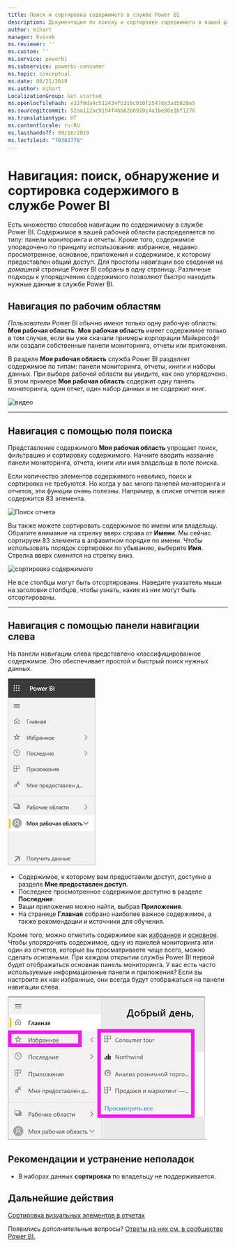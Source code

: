 ```yaml
---
title: Поиск и сортировка содержимого в службе Power BI
description: Документация по поиску и сортировке содержимого в вашей рабочей области Power BI
author: mihart
manager: kvivek
ms.reviewer: ''
ms.custom: ''
ms.service: powerbi
ms.subservice: powerbi-consumer
ms.topic: conceptual
ms.date: 08/21/2019
ms.author: mihart
LocalizationGroup: Get started
ms.openlocfilehash: e32f0da4c512434fb316c010f2547de3ad5828e5
ms.sourcegitcommit: 52aa112ac9194f4bb62b0910c4a1be80e1bf1276
ms.translationtype: HT
ms.contentlocale: ru-RU
ms.lasthandoff: 09/16/2019
ms.locfileid: "70302778"
---
```

# <a name="navigation-searching-finding-and-sorting-content-in-power-bi-service"></a>Навигация: поиск, обнаружение и сортировка содержимого в службе Power BI
Есть множество способов навигации по содержимому в службе Power BI. Содержимое в вашей рабочей области распределяется по типу: панели мониторинга и отчеты.  Кроме того, содержимое упорядочено по принципу использования: избранное, недавно просмотренное, основное, приложения и содержимое, к которому предоставлен общий доступ. Для простоты навигации все сведения на *домашней* странице Power BI собраны в одну страницу. Различные подходы к упорядочению содержимого позволяют быстро находить нужные данные в службе Power BI.  

## <a name="navigation-within-workspaces"></a>Навигация по рабочим областям

*Пользователи* Power BI обычно имеют только одну рабочую область: **Моя рабочая область**. **Моя рабочая область** имеет содержимое только в том случае, если вы уже скачали примеры корпорации Майкрософт или создали собственные панели мониторинга, отчеты или приложения.  

В разделе **Моя рабочая область** служба Power BI разделяет содержимое по типам: панели мониторинга, отчеты, книги и наборы данных. При выборе рабочей области вы увидите, как оно упорядочено. В этом примере **Моя рабочая область** содержит одну панель мониторинга, один отчет, один набор данных и не содержит книг.

![видео](./media/end-user-search-sort/myworkspace/myworkspace.gif)

________________________________________
## <a name="navigation-using-the-search-field"></a>Навигация с помощью поля поиска
Представление содержимого **Моя рабочая область** упрощает поиск, фильтрацию и сортировку содержимого. Начните вводить название панели мониторинга, отчета, книги или имя владельца в поле поиска.  

Если количество элементов содержимого невелико, поиск и сортировка не требуются.  Но когда у вас много панелей мониторинга и отчетов, эти функции очень полезны. Например, в списке отчетов ниже содержится 83 элемента. 

![Поиск отчета](./media/end-user-experience/power-bi-search.png)

Вы также можете сортировать содержимое по имени или владельцу. Обратите внимание на стрелку вверх справа от **Имени**. Мы сейчас сортируем 83 элемента в алфавитном порядке по имени. Чтобы использовать порядок сортировки по убыванию, выберите **Имя**. Стрелка вверх сменится на стрелку вниз.

![сортировка содержимого](./media/end-user-experience/power-bi-sort-new.png)

Не все столбцы могут быть отсортированы. Наведите указатель мыши на заголовки столбцов, чтобы узнать, какие из них могут быть отсортированы.

___________________________________________________________________
## <a name="navigation-using-the-left-nav-bar"></a>Навигация с помощью панели навигации слева
На панели навигации слева представлено классифицированное содержимое. Это обеспечивает простой и быстрый поиск нужных данных.  

![Панель навигации слева](./media/end-user-search-sort/power-bi-navbar.png)


- Содержимое, к которому вам предоставили доступ, доступно в разделе **Мне предоставлен доступ**.
- Последнее просмотренное содержимое доступно в разделе **Последние**. 
- Ваши приложения можно найти, выбрав **Приложения**.
- На странице **Главная** собрано наиболее важное содержимое, а также рекомендации и источники для обучения.

Кроме того, можно отметить содержимое как [избранное](end-user-favorite.md) и [основное](end-user-featured.md). Чтобы упорядочить содержимое, одну из панелей мониторинга или один из отчетов, которые вы просматриваете чаще всего, можно сделать *основными*. При каждом открытии службы Power BI первой будет отображаться основная панель мониторинга. У вас есть часто используемые информационные панели и приложения? Если вы настроите их как избранные, они всегда будут отображаться на панели навигации слева.

![Всплывающий элемент "Избранное"](./media/end-user-search-sort/power-bi-favorite.png).



## <a name="considerations-and-troubleshooting"></a>Рекомендации и устранение неполадок
* В наборах данных **сортировка** по владельцу не поддерживается.

## <a name="next-steps"></a>Дальнейшие действия
[Сортировка визуальных элементов в отчетах](end-user-change-sort.md)

Появились дополнительные вопросы? [Ответы на них см. в сообществе Power BI.](http://community.powerbi.com/)
